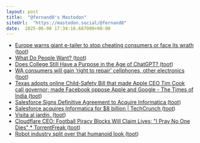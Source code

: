 ```yaml
---
layout: post
title:  "@fernand0's Mastodon"
siteUrl:  "https://mastodon.social/@fernand0"
date:  2025-06-08 17:34:16.687000+00:00
---
```

*  [Europe warns giant e-tailer to stop cheating consumers or face its wrath ](https://www.theregister.com/2025/05/27/eu_shein_warning) ([toot](https://mastodon.social/@fernand0/114648944258978086))
*  [What Do People Want? ](https://www.nber.org/papers/w3384) ([toot](https://mastodon.social/@fernand0/114648588354823646))
*  [Does College Still Have a Purpose in the Age of ChatGPT?  ](https://www.bloomberg.com/opinion/articles/2025-05-27/ai-role-in-college-brings-education-closer-to-a-crisis-point) ([toot](https://mastodon.social/@fernand0/114648369257249093))
*  [WA consumers will gain ‘right to repair’ cellphones, other electronics  ](https://www.seattletimes.com/business/technology/wa-consumers-will-gain-right-to-repair-cellphones-other-electronics/) ([toot](https://mastodon.social/@fernand0/114648237901118880))
*  [Texas adopts online Child-Safety Bill that made Apple CEO Tim Cook call governor; made Facebook oppose Apple and Google - The Times of India ](https://timesofindia.indiatimes.com/technology/tech-news/texas-adopts-online-child-safety-bill-that-made-apple-ceo-tim-cook-call-governor-made-facebook-oppose-apple-and-google/articleshow/121448688.cm) ([toot](https://mastodon.social/@fernand0/114647877380231181))
*  [Salesforce Signs Definitive Agreement to Acquire Informatica ](https://www.salesforce.com/news/press-releases/2025/05/27/salesforce-signs-definitive-agreement-to-acquire-informatica/?bc=H) ([toot](https://mastodon.social/@fernand0/114647810550770943))
*  [Salesforce acquires Informatica for $8 billion \| TechCrunch ](https://techcrunch.com/2025/05/27/salesforce-acquires-informatica-for-8-billion) ([toot](https://mastodon.social/@fernand0/114647475887346367))
*  [Visita al jardín. ](https://avecesunafoto.wordpress.com/2025/06/08/visita-al-jardin) ([toot](https://mastodon.social/@fernand0/114647410795303097))
*  [Cloudflare CEO: Football Piracy Blocks Will Claim Lives; "I Pray No One Dies" * TorrentFreak ](https://torrentfreak.com/cloudflare-ceo-football-piracy-blocks-will-claim-lives-i-pray-no-one-dies-250526) ([toot](https://mastodon.social/@fernand0/114647201829277181))
*  [Robot industry split over that humanoid look ](https://www.axios.com/2025/05/27/robots-humanoid-tesla-optimu) ([toot](https://mastodon.social/@fernand0/114647041230836591))
